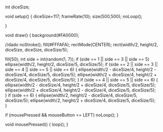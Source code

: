int diceSize;

void setup() {
  diceSize=117;
   frameRate(10);
  size(500,500);
  noLoop();
 
}

void draw() {
  background(#FA0000);

  //dado
  noStroke();
  fill(#FFFAFA);
  rectMode(CENTER);
  rect(width/2, height/2, diceSize, diceSize, diceSize/5);

  
  fill(50);
  int side = int(random(1, 7));
  if (side == 1 || side == 3 || side == 5)
    ellipse(width/2, height/2, diceSize/5, diceSize/5); 
  if (side == 2 || side == 3 || side == 4 || side == 5 || side == 6) { 
    ellipse(width/2 - diceSize/4, height/2 - diceSize/4, diceSize/5, diceSize/5);
    ellipse(width/2 + diceSize/4, height/2 + diceSize/4, diceSize/5, diceSize/5);
  }
  if (side == 4 || side == 5 || side == 6) {
    ellipse(width/2 - diceSize/4, height/2 + diceSize/4, diceSize/5, diceSize/5);
    ellipse(width/2 + diceSize/4, height/2 - diceSize/4, diceSize/5, diceSize/5);
  }
  if (side == 6) {
    ellipse(width/2, height/2 - diceSize/4, diceSize/5, diceSize/5);
    ellipse(width/2, height/2 + diceSize/4, diceSize/5, diceSize/5);
  }

  
  if (mousePressed && mouseButton == LEFT)
    noLoop();
}

void mousePressed() {
  loop();
}
